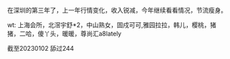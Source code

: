 在深圳的第三年了，上一年行情变化，收入锐减，今年继续看看情况，节流瘦身。



wt: 上海会所，北滘宇舒*2，中山熟女，固戍可可,雅园拉拉，韩儿，樱桃，猪猪，二哈，傻丫头，暖暖，尊尚汇a8lately

截至20230102 舔过244